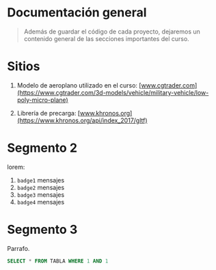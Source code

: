 # Documentación general
> Además de guardar el código de cada proyecto, dejaremos un contenido general de las secciones importantes del curso.

# Sitios

1. Modelo de aeroplano utilizado en el curso: [www.cgtrader.com](https://www.cgtrader.com/3d-models/vehicle/military-vehicle/low-poly-micro-plane)

2. Librería de precarga: [www.khronos.org](https://www.khronos.org/api/index_2017/gltf)



# Segmento 2 

lorem:

1. `badge1` mensajes
1. `badge2` mensajes
1. `badge3` mensajes
1. `badge4` mensajes


# Segmento 3

Parrafo. 

```sql
SELECT * FROM TABLA WHERE 1 AND 1
```
